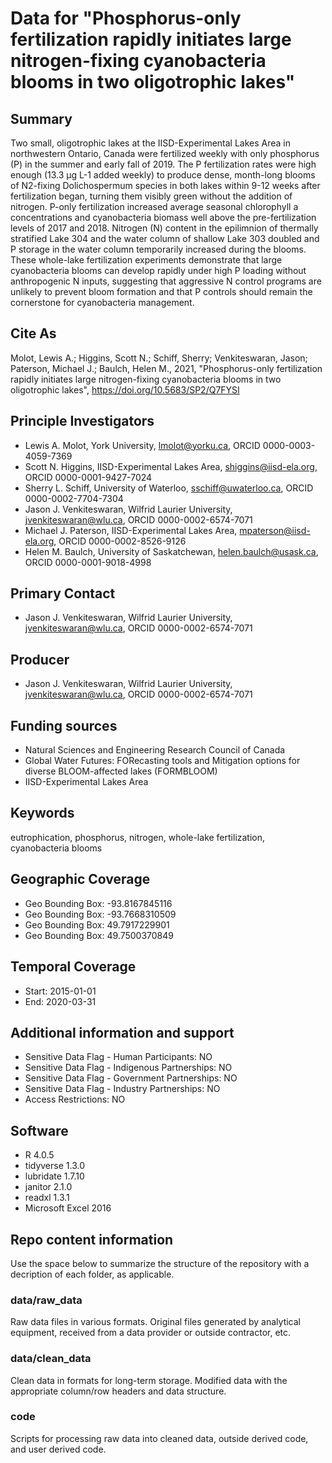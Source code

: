# Data for "Phosphorus-only fertilization rapidly initiates large nitrogen-fixing cyanobacteria blooms in two oligotrophic lakes"

## Summary

Two small, oligotrophic lakes at the IISD-Experimental Lakes Area in northwestern Ontario, Canada were fertilized weekly with only phosphorus (P) in the summer and early fall of 2019. The P fertilization rates were high enough (13.3 µg L-1 added weekly) to produce dense, month-long blooms of N2-fixing Dolichospermum species in both lakes within 9-12 weeks after fertilization began, turning them visibly green without the addition of nitrogen. P-only fertilization increased average seasonal chlorophyll a concentrations and cyanobacteria biomass well above the pre-fertilization levels of 2017 and 2018. Nitrogen (N) content in the epilimnion of thermally stratified Lake 304 and the water column of shallow Lake 303 doubled and P storage in the water column temporarily increased during the blooms. These whole-lake fertilization experiments demonstrate that large cyanobacteria blooms can develop rapidly under high P loading without anthropogenic N inputs, suggesting that aggressive N control programs are unlikely to prevent bloom formation and that P controls should remain the cornerstone for cyanobacteria management.

## Cite As

Molot, Lewis A.; Higgins, Scott N.; Schiff, Sherry; Venkiteswaran, Jason; Paterson, Michael J.; Baulch, Helen M., 2021, "Phosphorus-only fertilization rapidly initiates large nitrogen-fixing cyanobacteria blooms in two oligotrophic lakes", https://doi.org/10.5683/SP2/Q7FYSI

## Principle Investigators

- Lewis A. Molot, York University, lmolot@yorku.ca, ORCID 0000-0003-4059-7369
- Scott N. Higgins, IISD-Experimental Lakes Area, shiggins@iisd-ela.org, ORCID 0000-0001-9427-7024
- Sherry L. Schiff, University of Waterloo, sschiff@uwaterloo.ca, ORCID 0000-0002-7704-7304
- Jason J. Venkiteswaran, Wilfrid Laurier University, jvenkiteswaran@wlu.ca, ORCID 0000-0002-6574-7071
- Michael J. Paterson, IISD-Experimental Lakes Area, mpaterson@iisd-ela.org, ORCID 0000-0002-8526-9126
- Helen M. Baulch, University of Saskatchewan, helen.baulch@usask.ca, ORCID 0000-0001-9018-4998

## Primary Contact  

- Jason J. Venkiteswaran, Wilfrid Laurier University, jvenkiteswaran@wlu.ca, ORCID 0000-0002-6574-7071

## Producer  

- Jason J. Venkiteswaran, Wilfrid Laurier University, jvenkiteswaran@wlu.ca, ORCID 0000-0002-6574-7071

## Funding sources

- Natural Sciences and Engineering Research Council of Canada
- Global Water Futures: FORecasting tools and Mitigation options for diverse BLOOM-affected lakes (FORMBLOOM)
- IISD-Experimental Lakes Area

## Keywords

eutrophication, phosphorus, nitrogen, whole-lake fertilization, cyanobacteria blooms

## Geographic Coverage

- Geo Bounding Box: -93.8167845116
- Geo Bounding Box: -93.7668310509
- Geo Bounding Box: 49.7917229901
- Geo Bounding Box: 49.7500370849

## Temporal Coverage

- Start: 2015-01-01
- End: 2020-03-31

## Additional information and support

- Sensitive Data Flag - Human Participants: NO
- Sensitive Data Flag - Indigenous Partnerships: NO
- Sensitive Data Flag - Government Partnerships: NO
- Sensitive Data Flag - Industry Partnerships: NO
- Access Restrictions: NO

## Software  

- R 4.0.5
- tidyverse 1.3.0
- lubridate 1.7.10
- janitor 2.1.0
- readxl 1.3.1
- Microsoft Excel 2016

## Repo content information

Use the space below to summarize the structure of the repository with a decription of each folder, as applicable.

### data/raw_data

Raw data files in various formats. Original files generated by analytical equipment, received from a data provider or outside contractor, etc.

### data/clean_data

Clean data in formats for long-term storage. Modified data with the appropriate column/row headers and data structure.

### code

Scripts for processing raw data into cleaned data, outside derived code, and user derived code.
